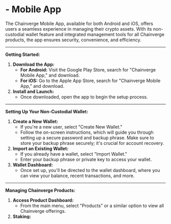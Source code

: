# - Mobile App

The Chainverge Mobile App, available for both Android and iOS, offers users a seamless experience in managing their crypto assets. With its non-custodial wallet feature and integrated management tools for all Chainverge products, the app ensures security, convenience, and efficiency.

***

**Getting Started:**

1. **Download the App:**
   * **For Android:** Visit the Google Play Store, search for "Chainverge Mobile App," and download.
   * **For iOS:** Go to the Apple App Store, search for "Chainverge Mobile App," and download.
2. **Install and Launch:**
   * Once downloaded, open the app to begin the setup process.

***

**Setting Up Your Non-Custodial Wallet:**

1. **Create a New Wallet:**
   * If you're a new user, select "Create New Wallet."
   * Follow the on-screen instructions, which will guide you through setting up a secure password and backup phrase. Make sure to store your backup phrase securely; it's crucial for account recovery.
2. **Import an Existing Wallet:**
   * If you already have a wallet, select "Import Wallet."
   * Enter your backup phrase or private key to access your wallet.
3. **Wallet Dashboard:**
   * Once set up, you'll be directed to the wallet dashboard, where you can view your balance, recent transactions, and more.

***

**Managing Chainverge Products:**

1. **Access Product Dashboard:**
   * From the main menu, select "Products" or a similar option to view all Chainverge offerings.
2. **Staking:**
   * Navigate to the "Staking" section.
   * Here, you can stake your CVE tokens, view rewards, and manage your staking preferences.
3. **Vergebot:**
   * Access the "Vergebot" section to monitor mempool transactions, set preferences, and view potential profits.
4. **DAO Proposals:**
   * Under the "DAO" section, you can view, submit, or vote on proposals, ensuring you're actively participating in Chainverge's governance.
5. **Swap and Bridge Aggregator:**
   * Navigate to the respective sections to swap tokens or bridge assets across networks. The app will provide real-time data to ensure you get the best rates.
6. **CryptoCard Management:**
   * In the "CryptoCard" section, manage your WEB3-based Crypto Card, view transactions, top up, and access other card-related features.

***

**Additional Features:**

1. **Notifications:**
   * Enable notifications to stay updated on your account activity, product updates, and more.
2. **Security Settings:**
   * Visit the "Settings" section to enhance security features, like enabling biometric authentication or changing your password.
3. **Support and FAQ:**
   * Access the "Help" or "Support" section for FAQs, tutorials, and customer support.
